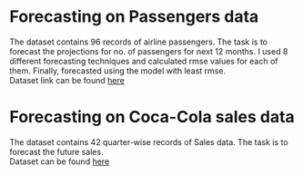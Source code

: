 # Forecasting on Passengers data
The dataset contains 96 records of airline passengers. The task is to forecast the projections for no. of passengers for next 12 months. I used 8 different forecasting techniques and calculated rmse values for each of them. Finally, forecasted using the model with least rmse.<br>
Dataset link can be found <a href = "">here</a>
<br>
# Forecasting on Coca-Cola sales data
The dataset contains 42 quarter-wise records of Sales data. The task is to forecast the future sales.
<br>
Dataset can be found <a href = "">here</a>
